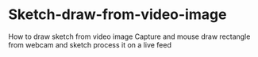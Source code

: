 # Sketch-draw-from-video-image
How to draw sketch from video image
Capture and mouse draw rectangle from webcam and sketch process it on a live feed

